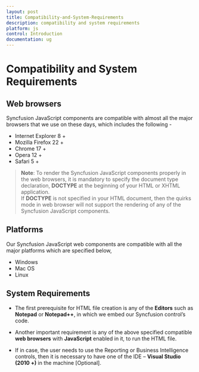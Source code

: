 ```yaml
---
layout: post
title: Compatibility-and-System-Requirements
description: compatibility and system requirements
platform: js
control: Introduction
documentation: ug
---
```


# Compatibility and System Requirements

## Web browsers

Syncfusion JavaScript components are compatible with almost all the major browsers that we use on these days, which includes the following - 

* Internet Explorer 8 +
* Mozilla Firefox 22 +
* Chrome 17 +
* Opera 12 +
* Safari 5 +

>	**Note**: To render the Syncfusion JavaScript components properly in the web browsers, it is mandatory to specify the document type declaration, **DOCTYPE** at the beginning of your HTML or XHTML application.  
>	If **DOCTYPE** is not specified in your HTML document, then the quirks mode in web browser will not support the rendering of any of the Syncfusion JavaScript components.

## Platforms

Our Syncfusion JavaScript web components are compatible with all the major platforms which are specified below,

* Windows
* Mac OS
* Linux

## System Requirements

* The first prerequisite for HTML file creation is any of the **Editors** such as **Notepad** or **Notepad++**, in which we embed our Syncfusion control’s code.  

* Another important requirement is any of the above specified compatible **web browsers** with **JavaScript** enabled in it, to run the HTML file.

* If in case, the user needs to use the Reporting or Business Intelligence controls, then it is necessary to have one of the IDE – **Visual Studio (2010 +)** in the machine [Optional].

